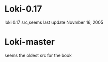 # Loki-0.17
loki 0.17 src,seems last update Novmber 16, 2005


# Loki-master

seems the oldest src for the book
